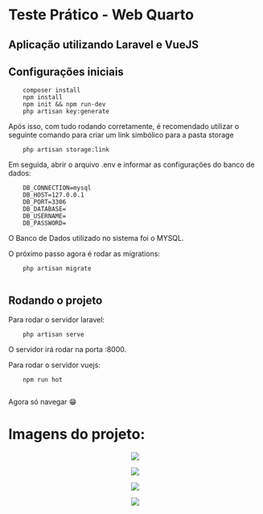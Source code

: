 # Teste Prático - Web Quarto 

## Aplicação utilizando Laravel e VueJS

## Configurações iniciais
```
    composer install
    npm install
    npm init && npm run-dev
    php artisan key:generate

```
Após isso, com tudo rodando corretamente, é recomendado utilizar o seguinte comando 
para criar um link simbólico para a pasta storage

```
    php artisan storage:link
```

Em seguida, abrir o arquivo .env e informar as configurações do banco de dados:

```
    DB_CONNECTION=mysql
    DB_HOST=127.0.0.1
    DB_PORT=3306
    DB_DATABASE=
    DB_USERNAME=
    DB_PASSWORD=

```

O Banco de Dados utilizado no sistema foi o MYSQL.

O próximo passo agora é rodar as migrations:

```
    php artisan migrate
    
```

## Rodando o projeto

Para rodar o servidor laravel:

```
    php artisan serve
```
O servidor irá rodar na porta :8000.

Para rodar o servidor vuejs:

```
    npm run hot


```

Agora só navegar :grin:	

# Imagens do projeto:

<p align="center">
    <img src="https://ibb.co/Y7dN7Qp"/>
</p>

<p align="center">
    <img src="https://ibb.co/dtRLN6g"/>
</p>

<p align="center">
    <img src="https://ibb.co/QKB3c5w">
</p>

<p align="center">
    <img src="https://ibb.co/q0tmHLL">
</p>








